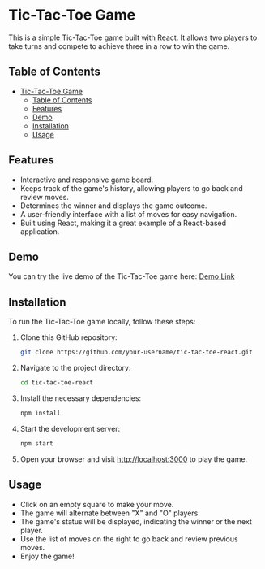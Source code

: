 # Tic-Tac-Toe Game

This is a simple Tic-Tac-Toe game built with React. It allows two players to take turns and compete to achieve three in a row to win the game.

## Table of Contents

- [Tic-Tac-Toe Game](#tic-tac-toe-game)
  - [Table of Contents](#table-of-contents)
  - [Features](#features)
  - [Demo](#demo)
  - [Installation](#installation)
  - [Usage](#usage)

## Features

- Interactive and responsive game board.
- Keeps track of the game's history, allowing players to go back and review moves.
- Determines the winner and displays the game outcome.
- A user-friendly interface with a list of moves for easy navigation.
- Built using React, making it a great example of a React-based application.

## Demo

You can try the live demo of the Tic-Tac-Toe game here: [Demo Link](#insert-demo-link-here)

## Installation

To run the Tic-Tac-Toe game locally, follow these steps:

1. Clone this GitHub repository:

   ```sh
   git clone https://github.com/your-username/tic-tac-toe-react.git
   ```

2. Navigate to the project directory:

   ```sh
   cd tic-tac-toe-react
   ```

3. Install the necessary dependencies:

   ```sh
   npm install
   ```

4. Start the development server:

   ```sh
   npm start
   ```

5. Open your browser and visit [http://localhost:3000](http://localhost:3000) to play the game.

## Usage

- Click on an empty square to make your move.
- The game will alternate between "X" and "O" players.
- The game's status will be displayed, indicating the winner or the next player.
- Use the list of moves on the right to go back and review previous moves.
- Enjoy the game!
